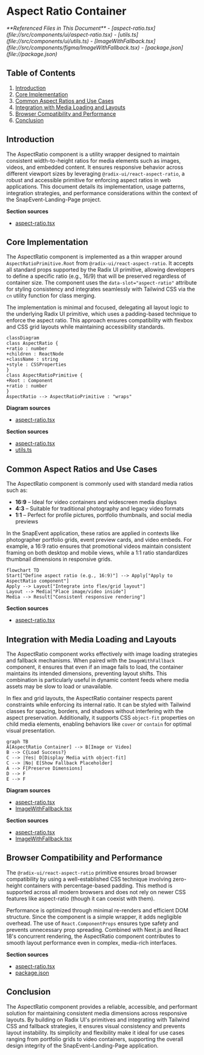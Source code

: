# Aspect Ratio Container

<cite>
**Referenced Files in This Document**   
- [aspect-ratio.tsx](file://src/components/ui/aspect-ratio.tsx)
- [utils.ts](file://src/components/ui/utils.ts)
- [ImageWithFallback.tsx](file://src/components/figma/ImageWithFallback.tsx)
- [package.json](file://package.json)
</cite>

## Table of Contents
1. [Introduction](#introduction)
2. [Core Implementation](#core-implementation)
3. [Common Aspect Ratios and Use Cases](#common-aspect-ratios-and-use-cases)
4. [Integration with Media Loading and Layouts](#integration-with-media-loading-and-layouts)
5. [Browser Compatibility and Performance](#browser-compatibility-and-performance)
6. [Conclusion](#conclusion)

## Introduction
The AspectRatio component is a utility wrapper designed to maintain consistent width-to-height ratios for media elements such as images, videos, and embedded content. It ensures responsive behavior across different viewport sizes by leveraging `@radix-ui/react-aspect-ratio`, a robust and accessible primitive for enforcing aspect ratios in web applications. This document details its implementation, usage patterns, integration strategies, and performance considerations within the context of the SnapEvent-Landing-Page project.

**Section sources**
- [aspect-ratio.tsx](file://src/components/ui/aspect-ratio.tsx#L1-L10)

## Core Implementation
The AspectRatio component is implemented as a thin wrapper around `AspectRatioPrimitive.Root` from `@radix-ui/react-aspect-ratio`. It accepts all standard props supported by the Radix UI primitive, allowing developers to define a specific ratio (e.g., 16/9) that will be preserved regardless of container size. The component uses the `data-slot="aspect-ratio"` attribute for styling consistency and integrates seamlessly with Tailwind CSS via the `cn` utility function for class merging.

The implementation is minimal and focused, delegating all layout logic to the underlying Radix UI primitive, which uses a padding-based technique to enforce the aspect ratio. This approach ensures compatibility with flexbox and CSS grid layouts while maintaining accessibility standards.

```mermaid
classDiagram
class AspectRatio {
+ratio : number
+children : ReactNode
+className : string
+style : CSSProperties
}
class AspectRatioPrimitive {
+Root : Component
+ratio : number
}
AspectRatio --> AspectRatioPrimitive : "wraps"
```

**Diagram sources**
- [aspect-ratio.tsx](file://src/components/ui/aspect-ratio.tsx#L4-L7)

**Section sources**
- [aspect-ratio.tsx](file://src/components/ui/aspect-ratio.tsx#L1-L10)
- [utils.ts](file://src/components/ui/utils.ts#L1-L6)

## Common Aspect Ratios and Use Cases
The AspectRatio component is commonly used with standard media ratios such as:
- **16:9** – Ideal for video containers and widescreen media displays
- **4:3** – Suitable for traditional photography and legacy video formats
- **1:1** – Perfect for profile pictures, portfolio thumbnails, and social media previews

In the SnapEvent application, these ratios are applied in contexts like photographer portfolio grids, event preview cards, and video embeds. For example, a 16:9 ratio ensures that promotional videos maintain consistent framing on both desktop and mobile views, while a 1:1 ratio standardizes thumbnail dimensions in responsive grids.

```mermaid
flowchart TD
Start["Define aspect ratio (e.g., 16:9)"] --> Apply["Apply to AspectRatio component"]
Apply --> Layout["Integrate into flex/grid layout"]
Layout --> Media["Place image/video inside"]
Media --> Result["Consistent responsive rendering"]
```

**Section sources**
- [aspect-ratio.tsx](file://src/components/ui/aspect-ratio.tsx#L4-L7)

## Integration with Media Loading and Layouts
The AspectRatio component works effectively with image loading strategies and fallback mechanisms. When paired with the `ImageWithFallback` component, it ensures that even if an image fails to load, the container maintains its intended dimensions, preventing layout shifts. This combination is particularly useful in dynamic content feeds where media assets may be slow to load or unavailable.

In flex and grid layouts, the AspectRatio container respects parent constraints while enforcing its internal ratio. It can be styled with Tailwind classes for spacing, borders, and shadows without interfering with the aspect preservation. Additionally, it supports CSS `object-fit` properties on child media elements, enabling behaviors like `cover` or `contain` for optimal visual presentation.

```mermaid
graph TB
A[AspectRatio Container] --> B[Image or Video]
B --> C{Load Success?}
C --> |Yes| D[Display Media with object-fit]
C --> |No| E[Show Fallback Placeholder]
A --> F[Preserve Dimensions]
D --> F
E --> F
```

**Diagram sources**
- [aspect-ratio.tsx](file://src/components/ui/aspect-ratio.tsx#L7)
- [ImageWithFallback.tsx](file://src/components/figma/ImageWithFallback.tsx#L1-L27)

**Section sources**
- [aspect-ratio.tsx](file://src/components/ui/aspect-ratio.tsx#L1-L10)
- [ImageWithFallback.tsx](file://src/components/figma/ImageWithFallback.tsx#L1-L27)

## Browser Compatibility and Performance
The `@radix-ui/react-aspect-ratio` primitive ensures broad browser compatibility by using a well-established CSS technique involving zero-height containers with percentage-based padding. This method is supported across all modern browsers and does not rely on newer CSS features like aspect-ratio (though it can coexist with them).

Performance is optimized through minimal re-renders and efficient DOM structure. Since the component is a simple wrapper, it adds negligible overhead. The use of `React.ComponentProps` ensures type safety and prevents unnecessary prop spreading. Combined with Next.js and React 18's concurrent rendering, the AspectRatio component contributes to smooth layout performance even in complex, media-rich interfaces.

**Section sources**
- [aspect-ratio.tsx](file://src/components/ui/aspect-ratio.tsx#L1-L10)
- [package.json](file://package.json#L10-L15)

## Conclusion
The AspectRatio component provides a reliable, accessible, and performant solution for maintaining consistent media dimensions across responsive layouts. By building on Radix UI's primitives and integrating with Tailwind CSS and fallback strategies, it ensures visual consistency and prevents layout instability. Its simplicity and flexibility make it ideal for use cases ranging from portfolio grids to video containers, supporting the overall design integrity of the SnapEvent-Landing-Page application.